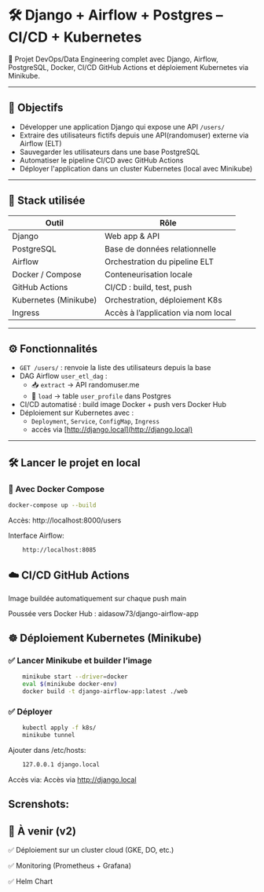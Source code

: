 # 🛠️ Django + Airflow + Postgres – CI/CD + Kubernetes

🚀 Projet DevOps/Data Engineering complet avec Django, Airflow, PostgreSQL, Docker, CI/CD GitHub Actions et déploiement Kubernetes via Minikube.

---

## 📌 Objectifs

- Développer une application Django qui expose une API `/users/`
- Extraire des utilisateurs fictifs depuis une API(randomuser) externe via Airflow (ELT)
- Sauvegarder les utilisateurs dans une base PostgreSQL
- Automatiser le pipeline CI/CD avec GitHub Actions
- Déployer l'application dans un cluster Kubernetes (local avec Minikube)

---

## 🧱 Stack utilisée

| Outil           | Rôle                                  |
|----------------|----------------------------------------|
| Django          | Web app & API                         |
| PostgreSQL      | Base de données relationnelle         |
| Airflow         | Orchestration du pipeline ELT         |
| Docker / Compose| Conteneurisation locale               |
| GitHub Actions  | CI/CD : build, test, push             |
| Kubernetes (Minikube) | Orchestration, déploiement K8s       |
| Ingress         | Accès à l’application via nom local   |

---

## ⚙️ Fonctionnalités

- `GET /users/` : renvoie la liste des utilisateurs depuis la base
- DAG Airflow `user_etl_dag` :
  - 📥 `extract` → API randomuser.me
  - 💾 `load` → table `user_profile` dans Postgres
- CI/CD automatisé : build image Docker + push vers Docker Hub
- Déploiement sur Kubernetes avec :
  - `Deployment`, `Service`, `ConfigMap`, `Ingress`
  - accès via [http://django.local](http://django.local)

---

## 🛠️ Lancer le projet en local

### 🔹 Avec Docker Compose

```bash
docker-compose up --build
```
Accès: http://localhost:8000/users

Interface Airflow:
```bash
    http://localhost:8085
```
## ☁️ CI/CD GitHub Actions
Image buildée automatiquement sur chaque push main

Poussée vers Docker Hub : aidasow73/django-airflow-app

## ☸️ Déploiement Kubernetes (Minikube)
### ✅ Lancer Minikube et builder l’image
```bash
    minikube start --driver=docker
    eval $(minikube docker-env)
    docker build -t django-airflow-app:latest ./web
```
### ✅ Déployer
```bash
    kubectl apply -f k8s/
    minikube tunnel
```

Ajouter dans /etc/hosts:
```bash
    127.0.0.1 django.local
```
Accès via: Accès via http://django.local

## Screnshots:


## 📌 À venir (v2)
✅ Déploiement sur un cluster cloud (GKE, DO, etc.)

✅ Monitoring (Prometheus + Grafana)

✅ Helm Chart




